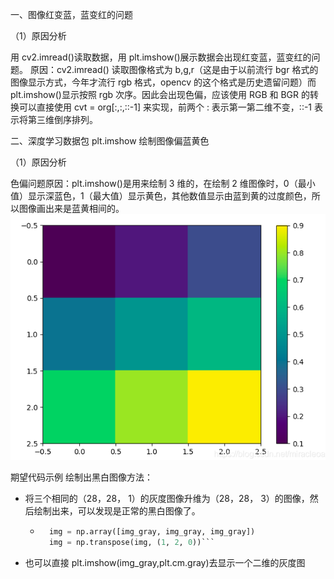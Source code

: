 一、图像红变蓝，蓝变红的问题

（1）原因分析

用 cv2.imread()读取数据，用 plt.imshow()展示数据会出现红变蓝，蓝变红的问题。
原因：cv2.imread() 读取图像格式为 b,g,r（这是由于以前流行 bgr 格式的图像显示方式，今年才流行 rgb 格式，opencv 的这个格式是历史遗留问题）而 plt.imshow()显示按照 rgb 次序。因此会出现色偏，应该使用
RGB 和 BGR 的转换可以直接使用 cvt = org[:,:,::-1] 来实现，前两个 : 表示第一第二维不变，::-1 表示将第三维倒序排列。

二、深度学习数据包 plt.imshow 绘制图像偏蓝黄色

（1）原因分析

色偏问题原因：plt.imshow()是用来绘制 3 维的，在绘制 2 维图像时，0（最小值）显示深蓝色，1（最大值）显示黄色，其他数值显示由蓝到黄的过度颜色，所以图像画出来是蓝黄相间的。
![](Pasted%20image%2020201109225809.png)

期望代码示例
绘制出黑白图像方法：

* 将三个相同的（28，28， 1）的灰度图像升维为（28，28， 3）的图像，然后绘制出来，可以发现是正常的黑白图像了。
  * ```python
      img = np.array([img_gray, img_gray, img_gray])
      img = np.transpose(img, (1, 2, 0))```

    ```
* 也可以直接 plt.imshow(img_gray,plt.cm.gray)去显示一个二维的灰度图
